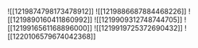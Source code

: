 ![[1219874798173478912]]
![[1219886687884468226]]
![[1219890160411860992]]
![[1219909312748744705]]
![[1219916561168896000]]
![[1219919725372690432]]
![[1220106579674042368]]
